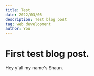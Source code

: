 ```yaml
---
title: Test
date: 2022/03/05
description: Test blog post
tag: web development
author: You
---
```


# First test blog post.

Hey y'all my name's Shaun.